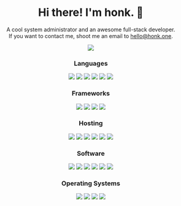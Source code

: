 <h1 align="center">
  Hi there! I'm honk. 👋
</h1>

<p align="center">
  A cool system administrator and an awesome full-stack developer.<br/>
  If you want to contact me, shoot me an email to <a href="mailto:hello@honk.one">hello@honk.one</a>.
</p>

<p align="center">
  <img src="https://github-readme-stats.vercel.app/api?username=honklol&theme=github_dark_dimmed&bg_color=212121&show_icons=true&include_all_commits=true&count_private=true&custom_title=honk%27s%20github%20stats">
</p>

<h3 align="center">
  Languages
</h3>
<p align="center">
  <img src="https://img.shields.io/badge/NodeJS-212121?style=for-the-badge&logo=nodedotjs">
  <img src="https://img.shields.io/badge/TypeScript-212121?style=for-the-badge&logo=typescript">
  <img src="https://img.shields.io/badge/JavaScript-212121?style=for-the-badge&logo=javascript">
  <img src="https://img.shields.io/badge/Rust-212121?style=for-the-badge&logo=rust">
  <img src="https://img.shields.io/badge/Java-212121?style=for-the-badge&logo=gradle">
  <img src="https://img.shields.io/badge/SQL-212121?style=for-the-badge&logo=mysql">
</p>

<h3 align="center">
  Frameworks
</h3>
<p align="center">
  <img src="https://img.shields.io/badge/React-212121?style=for-the-badge&logo=react">
  <img src="https://img.shields.io/badge/NextJS-212121?style=for-the-badge&logo=nextdotjs">
  <img src="https://img.shields.io/badge/TailwindCSS-212121?style=for-the-badge&logo=tailwindcss">
  <img src="https://img.shields.io/badge/FontAwesome-212121?style=for-the-badge&logo=fontawesome">
</p>

<h3 align="center">
  Hosting
</h3>
<p align="center">
  <img src="https://img.shields.io/badge/Replit-212121?style=for-the-badge&logo=replit">
  <img src="https://img.shields.io/badge/Railway-212121?style=for-the-badge&logo=railway">
  <img src="https://img.shields.io/badge/Vercel-212121?style=for-the-badge&logo=vercel">
  <img src="https://img.shields.io/badge/Akamai-212121?style=for-the-badge&logo=akamai">
  <img src="https://img.shields.io/badge/OVH-212121?style=for-the-badge&logo=ovh">
  <img src="https://img.shields.io/badge/Vultr-212121?style=for-the-badge&logo=vultr">
</p>

<h3 align="center">
  Software
</h3>
<p align="center">
  <img src="https://img.shields.io/badge/Slack-212121?style=for-the-badge&logo=slack">
  <img src="https://img.shields.io/badge/Discord-212121?style=for-the-badge&logo=discord">
  <img src="https://img.shields.io/badge/Firefox-212121?style=for-the-badge&logo=firefoxbrowser">
  <img src="https://img.shields.io/badge/Thunderbird-212121?style=for-the-badge&logo=thunderbird">
  <img src="https://img.shields.io/badge/NGINX-212121?style=for-the-badge&logo=nginx">
  <img src="https://img.shields.io/badge/VSCode-212121?style=for-the-badge&logo=visualstudiocode">
</p>

<h3 align="center">
  Operating Systems
</h3>
<p align="center">
  <img src="https://img.shields.io/badge/Fedora-212121?style=for-the-badge&logo=fedora">
  <img src="https://img.shields.io/badge/Ubuntu-212121?style=for-the-badge&logo=ubuntu">
  <img src="https://img.shields.io/badge/Windows-212121?style=for-the-badge&logo=windows11">
  <img src="https://img.shields.io/badge/Android-212121?style=for-the-badge&logo=android">
</p>
